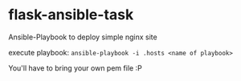# flask-ansible-task
Ansible-Playbook to deploy simple nginx site

execute playbook:
`ansible-playbook -i .hosts <name of playbook>`

You'll have to bring your own pem file :P
